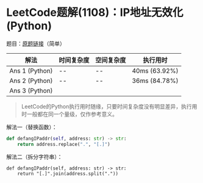 # LeetCode题解(1108)：IP地址无效化(Python)

题目：[原题链接](https://leetcode-cn.com/problems/defanging-an-ip-address/)（简单）

| 解法           | 时间复杂度 | 空间复杂度 | 执行用时      |
| -------------- | ---------- | ---------- | ------------- |
| Ans 1 (Python) | --         | --         | 40ms (63.92%) |
| Ans 2 (Python) | --         | --         | 36ms (84.78%) |
| Ans 3 (Python) |            |            |               |

>  LeetCode的Python执行用时随缘，只要时间复杂度没有明显差异，执行用时一般都在同一个量级，仅作参考意义。

解法一（替换函数）：

```python
def defangIPaddr(self, address: str) -> str:
    return address.replace(".", "[.]")
```

解法二（拆分字符串）：

```
def defangIPaddr(self, address: str) -> str:
    return "[.]".join(address.split("."))
```